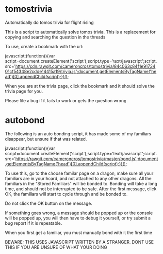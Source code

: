 tomostrivia
===========

Automatically do tomos trivia for flight rising

This is a script to automatically solve tomos trivia. 
This is a replacement for copying and searching the question in the threads

To use, create a bookmark with the url:

javascript:(function(){var script=document.createElement('script');script.type='text/javascript';script.src='https://cdn.rawgit.com/cameroncros/tomostrivia/84c063c84f1e9173401cf54348e2cdde14415a19/trivia.js';document.getElementsByTagName('head')[0].appendChild(script);})();




When you are at the trivia page, click the bookmark and it should solve the trivia page for you.

Please file a bug if it fails to work or gets the question wrong.

autobond
===========
The following is an auto bonding script, it has made some of my familiars disappear, but unsure if that was related.

javascript:(function(){var script=document.createElement('script');script.type='text/javascript';script.src='https://rawgit.com/cameroncros/tomostrivia/master/bond.js';document.getElementsByTagName('head')[0].appendChild(script);})();

To use this, go to the choose familar page on a dragon, make sure all your familiars are in your hoard, and not attached to any other dragons. All the familiars in the "Stored Familiars" will be bonded to. 
Bonding will take a long time, and should not be interrupted to be safe.
After the first message, click OK, the familiars will start to cycle through and be bonded to. 

Do not click the OK button on the message.

If something goes wrong, a message should be popped up or the console will be popped up, you will then have to debug it yourself, or try submit a bug report if it is repeatable.

When you first get a familiar, you must manually bond with it the first time

BEWARE: THIS USES JAVASCRIPT WRITTEN BY A STRANGER. DONT USE THIS IF YOU ARE UNSURE OF WHAT YOUR DOING

